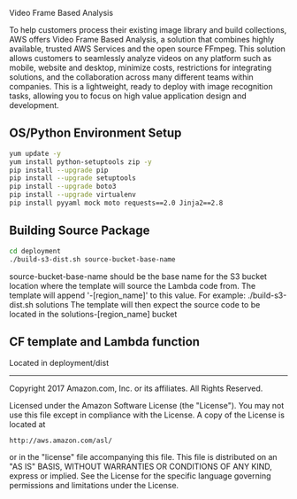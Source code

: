 Video Frame Based Analysis

To help customers process their existing image library and build collections, AWS offers Video Frame Based Analysis, a solution that combines highly available, trusted AWS Services and the open source FFmpeg. This solution allows customers to seamlessly analyze videos on any platform such as mobile, website and desktop, minimize costs, restrictions for integrating solutions, and the collaboration across many different teams within companies. This is a lightweight, ready to deploy with image recognition tasks, allowing you to focus on high value application design and development.

## OS/Python Environment Setup
```bash
yum update -y
yum install python-setuptools zip -y
pip install --upgrade pip
pip install --upgrade setuptools
pip install --upgrade boto3
pip install --upgrade virtualenv
pip install pyyaml mock moto requests==2.0 Jinja2==2.8
```

## Building Source Package
```bash
cd deployment
./build-s3-dist.sh source-bucket-base-name
```
source-bucket-base-name should be the base name for the S3 bucket location where the template will source the Lambda code from.
The template will append '-[region_name]' to this value.
For example: ./build-s3-dist.sh solutions
The template will then expect the source code to be located in the solutions-[region_name] bucket

## CF template and Lambda function
Located in deployment/dist


***

Copyright 2017 Amazon.com, Inc. or its affiliates. All Rights Reserved.

Licensed under the Amazon Software License (the "License"). You may not use this file except in compliance with the License. A copy of the License is located at

    http://aws.amazon.com/asl/

or in the "license" file accompanying this file. This file is distributed on an "AS IS" BASIS, WITHOUT WARRANTIES OR CONDITIONS OF ANY KIND, express or implied. See the License for the specific language governing permissions and limitations under the License.
